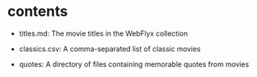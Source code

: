 # contents



- titles.md: The movie titles in the WebFlyx collection

- classics.csv: A comma-separated list of classic movies

- quotes: A directory of files containing memorable quotes from movies
